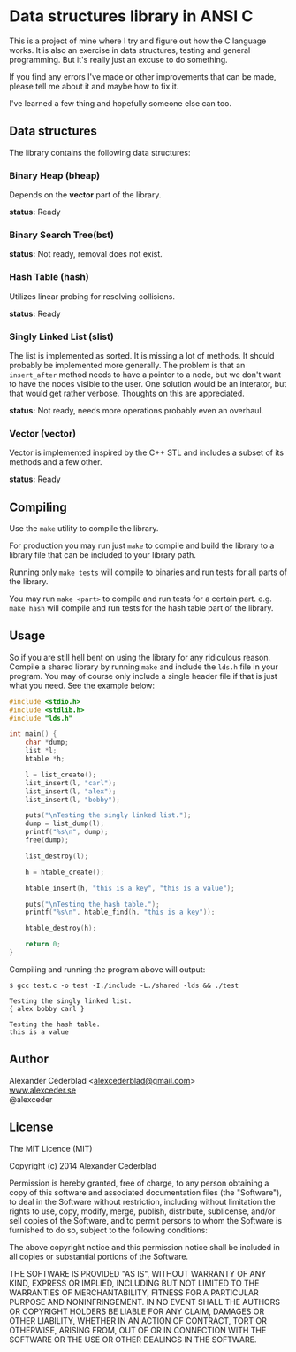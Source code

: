 # Data structures library in ANSI C

This is a project of mine where I try and figure out how the C language works. It is also an exercise in data structures, testing and general programming. But it's really just an excuse to do something.

If you find any errors I've made or other improvements that can be made, please tell me about it and maybe how to fix it.

I've learned a few thing and hopefully someone else can too.

## Data structures

The library contains the following data structures:

### Binary Heap (bheap)

Depends on the **vector** part of the library.

**status:** Ready

### Binary Search Tree(bst)

**status:** Not ready, removal does not exist.

### Hash Table (hash)

Utilizes linear probing for resolving collisions.

**status:** Ready

### Singly Linked List (slist)

The list is implemented as sorted. It is missing a lot of methods. It should probably be implemented more generally. The problem is that an ``insert_after`` method needs to have a pointer to a node, but we don't want to have the nodes visible to the user. One solution would be an interator, but that would get rather verbose. Thoughts on this are appreciated.

**status:** Not ready, needs more operations probably even an overhaul.

### Vector (vector)

Vector is implemented inspired by the C++ STL and includes a subset of its methods and a few other.

**status:** Ready

## Compiling

Use the ``make`` utility to compile the library.

For production you may run just ``make`` to compile and build the library to a library file that can be included to your library path.

Running only ``make tests`` will compile to binaries and run tests for all parts of the library.

You may run ``make <part>`` to compile and run tests for a certain part. e.g. ``make hash`` will compile and run tests for the hash table part of the library.

## Usage

So if you are still hell bent on using the library for any ridiculous reason. Compile a shared library by running ``make`` and include the ``lds.h`` file in your program. You may of course only include a single header file if that is just what you need. See the example below:

```c
#include <stdio.h>
#include <stdlib.h>
#include "lds.h"

int main() {
    char *dump;
    list *l;
    htable *h;

    l = list_create();
    list_insert(l, "carl");
    list_insert(l, "alex");
    list_insert(l, "bobby");

    puts("\nTesting the singly linked list.");
    dump = list_dump(l);
    printf("%s\n", dump);
    free(dump);

    list_destroy(l);

    h = htable_create();

    htable_insert(h, "this is a key", "this is a value");

    puts("\nTesting the hash table.");
    printf("%s\n", htable_find(h, "this is a key"));

    htable_destroy(h);

    return 0;
}
```

Compiling and running the program above will output:

```
$ gcc test.c -o test -I./include -L./shared -lds && ./test

Testing the singly linked list.
{ alex bobby carl }

Testing the hash table.
this is a value
```

## Author

Alexander Cederblad <<alexcederblad@gmail.com>>  
www.alexceder.se  
@alexceder

## License

The MIT Licence (MIT)

Copyright (c) 2014 Alexander Cederblad

Permission is hereby granted, free of charge, to any person obtaining a copy
of this software and associated documentation files (the "Software"), to deal
in the Software without restriction, including without limitation the rights
to use, copy, modify, merge, publish, distribute, sublicense, and/or sell
copies of the Software, and to permit persons to whom the Software is
furnished to do so, subject to the following conditions:

The above copyright notice and this permission notice shall be included in
all copies or substantial portions of the Software.

THE SOFTWARE IS PROVIDED "AS IS", WITHOUT WARRANTY OF ANY KIND, EXPRESS OR
IMPLIED, INCLUDING BUT NOT LIMITED TO THE WARRANTIES OF MERCHANTABILITY,
FITNESS FOR A PARTICULAR PURPOSE AND NONINFRINGEMENT. IN NO EVENT SHALL THE
AUTHORS OR COPYRIGHT HOLDERS BE LIABLE FOR ANY CLAIM, DAMAGES OR OTHER
LIABILITY, WHETHER IN AN ACTION OF CONTRACT, TORT OR OTHERWISE, ARISING FROM,
OUT OF OR IN CONNECTION WITH THE SOFTWARE OR THE USE OR OTHER DEALINGS IN
THE SOFTWARE.
